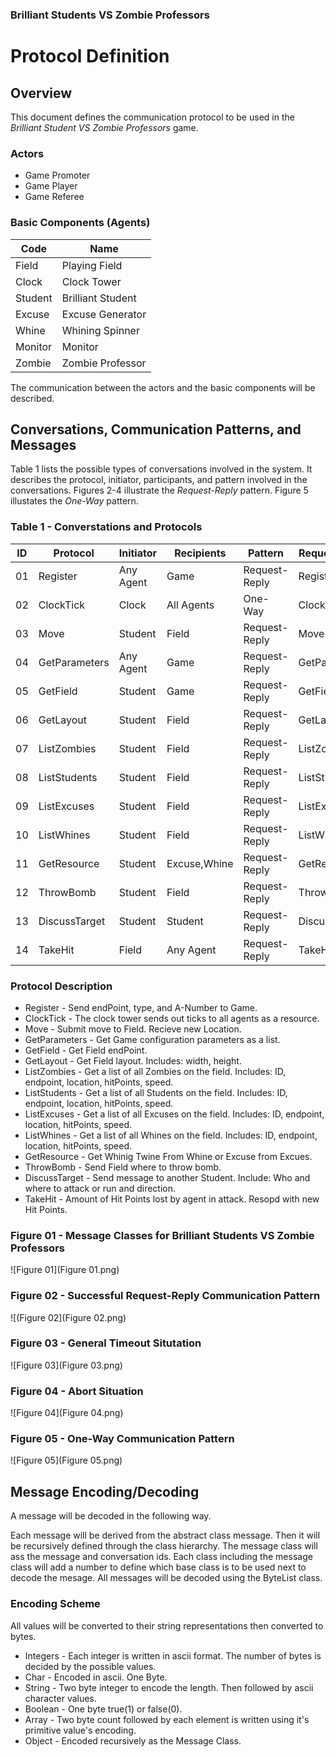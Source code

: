 ### Brilliant Students VS Zombie Professors

Protocol Definition
===================

Overview
-----------

This document defines the communication protocol to be used in the *Brilliant Student VS Zombie Professors* game.

### Actors

* Game Promoter
* Game Player
* Game Referee

### Basic Components (Agents)

Code    | Name
------- | ----
Field   | Playing Field
Clock   | Clock Tower
Student | Brilliant Student
Excuse  | Excuse Generator
Whine   | Whining Spinner
Monitor | Monitor
Zombie  | Zombie Professor

The communication between the actors and the basic components will be described.


Conversations, Communication Patterns, and Messages
---------------------------------------------------

Table 1 lists the possible types of conversations involved in the system. It describes the protocol, initiator, participants, and pattern involved in the conversations. Figures 2-4 illustrate the *Request-Reply* pattern. Figure 5 illustates the *One-Way* pattern.

### Table 1 - Converstations and Protocols

ID | Protocol       | Initiator | Recipients    | Pattern       | Request Class | Reply Class
---| -------------- | --------- | ------------- | ------------- | ------------- | -----------
01 | Register       | Any Agent | Game          | Request-Reply | Register      | Assignment
02 | ClockTick      | Clock     | All Agents    | One-Way       | ClockTick     | N/A
03 | Move           | Student   | Field         | Request-Reply | Move          | NewLocation
04 | GetParameters  | Any Agent | Game          | Request-Reply | GetParameters | ParameterList
05 | GetField       | Student   | Game          | Request-Reply | GetField      | Field
06 | GetLayout      | Student   | Field         | Request-Reply | GetLayout     | Layout
07 | ListZombies    | Student   | Field         | Request-Reply | ListZombies   | ZombieList
08 | ListStudents   | Student   | Field         | Request-Reply | ListStudents  | StudentList
09 | ListExcuses    | Student   | Field         | Request-Reply | ListExcuses   | ExcuseList
10 | ListWhines     | Student   | Field         | Request-Reply | ListWhines    | WhineList
11 | GetResource    | Student   | Excuse,Whine  | Request-Reply | GetResource   | Recource
12 | ThrowBomb      | Student   | Field         | Request-Reply | ThrowBomb     | Acknowledge
13 | DiscussTarget  | Student   | Student       | Request-Reply | DiscussTarget | TargetStrategy
14 | TakeHit        | Field     | Any Agent     | Request-Reply | TakeHit       | ImHit

### Protocol Description

* Register - Send endPoint, type, and A-Number to Game.
* ClockTick - The clock tower sends out ticks to all agents as a resource.
* Move - Submit move to Field. Recieve new Location.
* GetParameters - Get Game configuration parameters as a list.
* GetField - Get Field endPoint.
* GetLayout - Get Field layout. Includes: width, height.
* ListZombies - Get a list of all Zombies on the field. Includes: ID, endpoint, location, hitPoints, speed.
* ListStudents - Get a list of all Students on the field. Includes: ID, endpoint, location, hitPoints, speed.
* ListExcuses - Get a list of all Excuses on the field. Includes: ID, endpoint, location, hitPoints, speed.
* ListWhines - Get a list of all Whines on the field. Includes: ID, endpoint, location, hitPoints, speed.
* GetResource - Get Whinig Twine From Whine or Excuse from Excues.
* ThrowBomb - Send Field where to throw bomb.
* DiscussTarget - Send message to another Student. Include: Who and where to attack or run and direction.
* TakeHit - Amount of Hit Points lost by agent in attack. Resopd with new Hit Points.


### Figure 01 - Message Classes for Brilliant Students VS Zombie Professors

![Figure 01](Figure 01.png)

### Figure 02 - Successful Request-Reply Communication Pattern

![(Figure 02](Figure 02.png)

### Figure 03 - General Timeout Situtation

![Figure 03](Figure 03.png)

### Figure 04 - Abort Situation

![Figure 04](Figure 04.png)

### Figure 05 - One-Way Communication Pattern

![Figure 05](Figure 05.png)

Message Encoding/Decoding
-------------------------

A message will be decoded in the following way.

Each message will be derived from the abstract class message. Then it will be recursively defined through the class hierarchy. The message class will ass the message and conversation ids. Each class including the message class will add a number to define which base class is to be used next to decode the mesage. All messages will be decoded using the ByteList class.

### Encoding Scheme

All values will be converted to their string representations then converted to bytes.

* Integers - Each integer is written in ascii format. The number of bytes is decided by the possible values.
* Char - Encoded in ascii. One Byte.
* String - Two byte integer to encode the length. Then followed by ascii character values.
* Boolean - One byte true(1) or false(0).
* Array - Two byte count followed by each element is written using it's primitive value's encoding.
* Object - Encoded recursively as the Message Class.